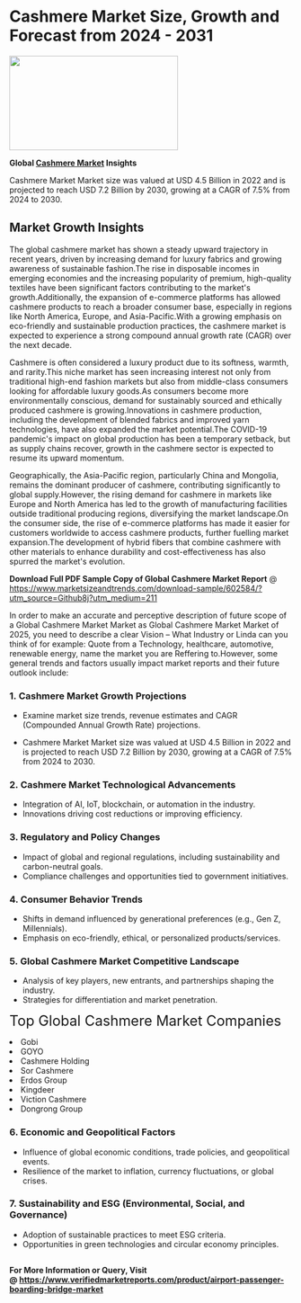 <H1>Cashmere Market Size, Growth and Forecast from 2024 - 2031</H1><img class="aligncenter size-medium wp-image-584254" src="https://thirdeyenews.in/wp-content/uploads/2024/09/Global-Market-Research-300x168.jpeg" alt="" width="300" height="168" /><p><strong>Global&nbsp;<a href="https://www.marketsizeandtrends.com/download-sample/602584/?utm_source=Github8j?utm_medium=211">Cashmere Market</a> Insights</strong></p><p>Cashmere Market Market size was valued at USD 4.5 Billion in 2022 and is projected to reach USD 7.2 Billion by 2030, growing at a CAGR of 7.5% from 2024 to 2030.</p><p><h2>Market Growth Insights</h2> <p>The global cashmere market has shown a steady upward trajectory in recent years, driven by increasing demand for luxury fabrics and growing awareness of sustainable fashion.The rise in disposable incomes in emerging economies and the increasing popularity of premium, high-quality textiles have been significant factors contributing to the market's growth.Additionally, the expansion of e-commerce platforms has allowed cashmere products to reach a broader consumer base, especially in regions like North America, Europe, and Asia-Pacific.With a growing emphasis on eco-friendly and sustainable production practices, the cashmere market is expected to experience a strong compound annual growth rate (CAGR) over the next decade.</p> <p>Cashmere is often considered a luxury product due to its softness, warmth, and rarity.This niche market has seen increasing interest not only from traditional high-end fashion markets but also from middle-class consumers looking for affordable luxury goods.As consumers become more environmentally conscious, demand for sustainably sourced and ethically produced cashmere is growing.Innovations in cashmere production, including the development of blended fabrics and improved yarn technologies, have also expanded the market potential.The COVID-19 pandemic's impact on global production has been a temporary setback, but as supply chains recover, growth in the cashmere sector is expected to resume its upward momentum.</p> <p>Geographically, the Asia-Pacific region, particularly China and Mongolia, remains the dominant producer of cashmere, contributing significantly to global supply.However, the rising demand for cashmere in markets like Europe and North America has led to the growth of manufacturing facilities outside traditional producing regions, diversifying the market landscape.On the consumer side, the rise of e-commerce platforms has made it easier for customers worldwide to access cashmere products, further fuelling market expansion.The development of hybrid fibers that combine cashmere with other materials to enhance durability and cost-effectiveness has also spurred the market's evolution.</p> <p><span class=""><strong>Download Full PDF Sample Copy of Global Cashmere Market Report</strong> @ <a href="https://www.marketsizeandtrends.com/download-sample/602584/?utm_source=Github8j?utm_medium=211" target="_blank">https://www.marketsizeandtrends.com/download-sample/602584/?utm_source=Github8j?utm_medium=211</a></span></p><p>In order to make an accurate and perceptive description of future scope of a Global&nbsp;Cashmere Market Market as Global&nbsp;Cashmere Market Market of 2025, you need to describe a clear Vision &ndash; What Industry or Linda can you think of for example: Quote from a Technology, healthcare, automotive, renewable energy, name the market you are Reffering to.However, some general trends and factors usually impact market reports and their future outlook include:</p><h3>1.&nbsp;<strong>Cashmere Market Growth Projections</strong></h3><ul><li>Examine market size trends, revenue estimates and CAGR (Compounded Annual Growth Rate) projections.</li><li><p>Cashmere Market Market size was valued at USD 4.5 Billion in 2022 and is projected to reach USD 7.2 Billion by 2030, growing at a CAGR of 7.5% from 2024 to 2030.</p></li></ul><h3>2.&nbsp;<strong>Cashmere Market Technological Advancements</strong></h3><ul><li>Integration of AI, IoT, blockchain, or automation in the industry.</li><li>Innovations driving cost reductions or improving efficiency.</li></ul><h3>3.&nbsp;<strong>Regulatory and Policy Changes</strong></h3><ul><li>Impact of global and regional regulations, including sustainability and carbon-neutral goals.</li><li>Compliance challenges and opportunities tied to government initiatives.</li></ul><h3>4.&nbsp;<strong>Consumer Behavior Trends</strong></h3><ul><li>Shifts in demand influenced by generational preferences (e.g., Gen Z, Millennials).</li><li>Emphasis on eco-friendly, ethical, or personalized products/services.</li></ul><h3>5.&nbsp;<strong>Global Cashmere Market Competitive Landscape</strong></h3><ul><li>Analysis of key players, new entrants, and partnerships shaping the industry.</li><li>Strategies for differentiation and market penetration.</li></ul><p data-pm-slice="1 1 []"><span style="color: inherit; font-family: inherit; font-size: 25px;">Top Global Cashmere Market Companies</span></p><div class="" data-test-id=""><p><li>Gobi</li><li> GOYO</li><li> Cashmere Holding</li><li> Sor Cashmere</li><li> Erdos Group</li><li> Kingdeer</li><li> Viction Cashmere</li><li> Dongrong Group</li></p></div><h3>6.&nbsp;<strong>Economic and Geopolitical Factors</strong></h3><ul><li>Influence of global economic conditions, trade policies, and geopolitical events.</li><li>Resilience of the market to inflation, currency fluctuations, or global crises.</li></ul><h3>7.&nbsp;<strong>Sustainability and ESG (Environmental, Social, and Governance)</strong></h3><ul><li>Adoption of sustainable practices to meet ESG criteria.</li><li>Opportunities in green technologies and circular economy principles.</li></ul><h2><strong style="font-size: 14px;">For More Information or Query, Visit @&nbsp;</strong><a style="background-color: #ffffff; font-size: 14px;" href="https://www.marketsizeandtrends.com/report/cashmere-market/" target="_blank">https://www.verifiedmarketreports.com/product/airport-passenger-boarding-bridge-market</a></h2>